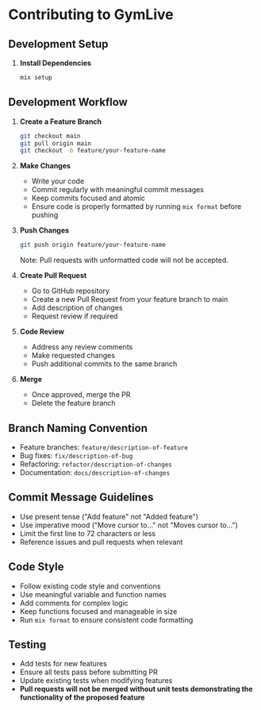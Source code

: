 # Contributing to GymLive

## Development Setup

1. **Install Dependencies**
   ```bash
   mix setup
   ```

## Development Workflow

1. **Create a Feature Branch**
   ```bash
   git checkout main
   git pull origin main
   git checkout -b feature/your-feature-name
   ```

2. **Make Changes**
   - Write your code
   - Commit regularly with meaningful commit messages
   - Keep commits focused and atomic
   - Ensure code is properly formatted by running `mix format` before pushing

3. **Push Changes**
   ```bash
   git push origin feature/your-feature-name
   ```
   Note: Pull requests with unformatted code will not be accepted.

4. **Create Pull Request**
   - Go to GitHub repository
   - Create a new Pull Request from your feature branch to main
   - Add description of changes
   - Request review if required

5. **Code Review**
   - Address any review comments
   - Make requested changes
   - Push additional commits to the same branch

6. **Merge**
   - Once approved, merge the PR
   - Delete the feature branch

## Branch Naming Convention

- Feature branches: `feature/description-of-feature`
- Bug fixes: `fix/description-of-bug`
- Refactoring: `refactor/description-of-changes`
- Documentation: `docs/description-of-changes`

## Commit Message Guidelines

- Use present tense ("Add feature" not "Added feature")
- Use imperative mood ("Move cursor to..." not "Moves cursor to...")
- Limit the first line to 72 characters or less
- Reference issues and pull requests when relevant

## Code Style

- Follow existing code style and conventions
- Use meaningful variable and function names
- Add comments for complex logic
- Keep functions focused and manageable in size
- Run `mix format` to ensure consistent code formatting

## Testing

- Add tests for new features
- Ensure all tests pass before submitting PR
- Update existing tests when modifying features
- **Pull requests will not be merged without unit tests demonstrating the functionality of the proposed feature**